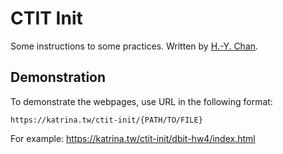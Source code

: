 # CTIT Init

Some instructions to some practices.
Written by [H.-Y. Chan](https://github.com/katrina376).

## Demonstration

To demonstrate the webpages, use URL in the following format:

```
https://katrina.tw/ctit-init/{PATH/TO/FILE}
```

For example: https://katrina.tw/ctit-init/dbit-hw4/index.html
